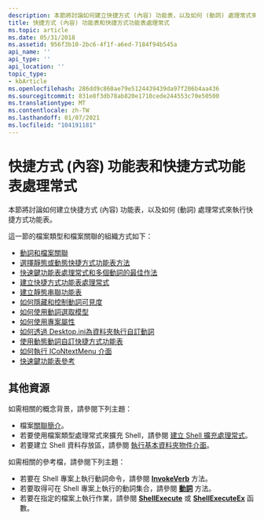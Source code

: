 ```yaml
---
description: 本節將討論如何建立快捷方式 (內容) 功能表，以及如何 (動詞) 處理常式來執行快捷方式功能表。
title: 快捷方式 (內容) 功能表和快捷方式功能表處理常式
ms.topic: article
ms.date: 05/31/2018
ms.assetid: 956f3b10-2bc6-4f1f-a6ed-7184f94b545a
api_name: ''
api_type: ''
api_location: ''
topic_type:
- kbArticle
ms.openlocfilehash: 286dd9c860ae79e5124439439da97f206b4aa436
ms.sourcegitcommit: 831e8f3db78ab820e1710cede244553c70e50500
ms.translationtype: MT
ms.contentlocale: zh-TW
ms.lasthandoff: 01/07/2021
ms.locfileid: "104191181"
---
```

# <a name="shortcut-context-menus-and-shortcut-menu-handlers"></a>快捷方式 (內容) 功能表和快捷方式功能表處理常式

本節將討論如何建立快捷方式 (內容) 功能表，以及如何 (動詞) 處理常式來執行快捷方式功能表。

這一節的檔案類型和檔案關聯的組織方式如下：

-   [動詞和檔案關聯](fa-verbs.md)
-   [選擇靜態或動態快捷方式功能表方法](shortcut-choose-method.md)
-   [快速鍵功能表處理常式和多個動詞的最佳作法](verbs-best-practices.md)
-   [建立快捷方式功能表處理常式](context-menu-handlers.md)
-   [建立靜態串聯功能表](creating-static-cascading-menus.md)
-   [如何隱藏和控制動詞可見度](how-to-suppress-and-control-visibility.md)
-   [如何使用動詞選取模型](how-to-employ-the-verb-selection-model.md)
-   [如何使用專案屬性](how-to-use-item-attributes.md)
-   [如何透過 Desktop.ini為資料夾執行自訂動詞 ](how-to-implement-custom-verbs-for-folders-through-desktop-ini.md)
-   [使用動態動詞自訂快捷方式功能表](shortcut-menu-using-dynamic-verbs.md)
-   [如何執行 ICoNtextMenu 介面](how-to-implement-the-icontextmenu-interface.md)
-   [快速鍵功能表參考](context-menu-reference.md)

## <a name="additional-resources"></a>其他資源

如需相關的概念背景，請參閱下列主題：

-   檔案[關聯簡介](fa-intro.md)。
-   若要使用檔案類型處理常式來擴充 Shell，請參閱 [建立 Shell 擴充處理常式](handlers.md)。
-   若要建立 Shell 資料存放區，請參閱 [執行基本資料夾物件介面](nse-implement.md)。

如需相關的參考檔，請參閱下列主題：

-   若要在 Shell 專案上執行動詞命令，請參閱 [**InvokeVerb**](folderitem-invokeverb.md) 方法。
-   若要取得可在 Shell 專案上執行的動詞集合，請參閱 [**動詞**](folderitem-verbs.md) 方法。
-   若要在指定的檔案上執行作業，請參閱 [**ShellExecute**](/windows/desktop/api/Shellapi/nf-shellapi-shellexecutea) 或 [**ShellExecuteEx**](/windows/desktop/api/Shellapi/nf-shellapi-shellexecuteexa) 函數。

 

 



